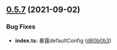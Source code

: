## [0.5.7](https://github.com/RainManGO/axios-mapper/compare/0.5.2...0.5.7) (2021-09-02)


### Bug Fixes

* **index.ts:** 暴露defaultConfig ([d60b0b3](https://github.com/RainManGO/axios-mapper/commit/d60b0b3263e569db6d32535fa5d7903123fb0d0f))



